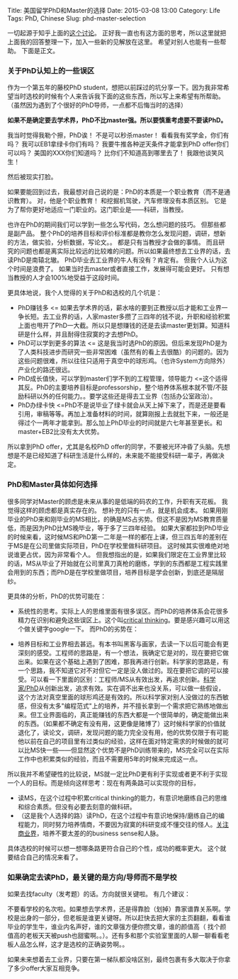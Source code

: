Title: 美国留学PhD和Master的选择 
Date: 2015-03-08 13:00
Category: Life
Tags: PhD, Chinese
Slug: phd-master-selection

一切起源于知乎上面的[这个讨论](http://www.zhihu.com/question/28538556)。
正好我一直也有这方面的思考，所以这里就把上面我的回答整理一下，加入一些新的见解放在这里。
希望对别人也能有一些帮助。
下面是正文。

### 关于PhD认知上的一些误区

作为一个第五年的藤校PhD student，想把以前踩过的坑分享一下。因为我非常希望当时选校的时候有个人来告诉我下面的这些东西，所以写上来希望有所帮助。（虽然因为遇到了个很好的PhD导师，一点都不后悔当时的选择）

**如果不是确定要去学术界，PhD不比master强。所以要慎重考虑要不要读PhD。**

我当时觉得我勒个擦，PhD诶！
不是可以秒杀master！
看看我有奖学金，你们有吗？
我可以EB1拿绿卡你们有吗？
我要牛推各种逆天条件才能拿到PhD offer你们可以吗？
美国的XXX你们知道吗？
比你们不知道高到哪里去了！
我跟他谈笑风生！

然后被现实打脸。

如果要能回到过去，我最想对自己说的是：PhD的本质是一个职业教育（而不是通识教育）。
对，他是个职业教育！
和挖掘机驾驶，汽车修理没有本质区别。
它是为了帮你更好地适应一门职业的。这门职业是——科研，当教授。

也许在PhD的期间我们可以学到一些怎么写代码，怎么想问题的技巧。
但那些都是副产品。
整个PhD的培养目标和评价标准都是教你怎么发现问题，调研，想新的方法，做实验，分析数据，写论文。。
都是只有当教授才会做的事情。
而且研究的问题也都是离实际比较远的比较难的问题。所以如果最终想去工业界的话，去读PhD是南辕北辙。
PhD毕业去工业界的牛人有没有？肯定有。
但我个人认为这个时间是浪费了。
如果当时去master或者直接工作，发展得可能会更好。
只有想当教授的人才会100%地受益于这段时间。

更具体地说，我个人觉得的关于PhD和选校的几个坑是：

* PhD赚钱多 <= 如果去学术界的话，薪水啥的要到正教授以后才能和工业界一争长短。去工业界的话，人家master多攒了三四年的钱不说，升职和经验积累上面也甩开了PhD一大截。所以只是想赚钱的还是去读master更划算。知道科研是什么样，并且耐得住寂寞的才去想PhD。
* PhD可以学到更多的算法 <= 这是我当时选PhD的原因。但后来发现PhD是为了人类科技进步而研究一些非常困难（虽然有的看上去很酷）的问题的。因为这些问题很难，所以往往只适用于真空中的球形鸡。（也许System方向除外）产业化的路还很远。
* PhD成长值快，可以学到master们学不到的工程管理，领导能力 <=这个适得其反。PhD的主要培养目标是professorship，整个培养体系根本就不管/不鼓励科研以外的任何能力。。要学这些还是得去工业界（包括办公室政治）。
* PhD办绿卡快 <=PhD不是说毕业了绿卡就会从天上掉下来了，而是还是要看引用，审稿等等。再加上准备材料的时间，就算刚报上去就批下来，一般还是得过个一两年才能拿到。那么加上PhD毕业的时间就是六七年甚至更长。和master+EB2比没有太大优势。

所以拿到PhD offer，尤其是名校PhD offer的同学，不要被光环冲昏了头脑。先想想是不是已经知道了科研生活是什么样的，未来能不能接受科研一辈子，再做决定。

### PhD和Master具体如何选择

很多同学对Master的顾虑是未来从事的是低端的码农的工作，升职有天花板。
我觉得这样的顾虑都是真实存在的。
想补充的只有一点，就是机会成本。
如果用刚毕业的PhD来和刚毕业的MS相比，的确是MS占劣势。但这不是因为MS教育质量低，而是因为PhD比MS晚毕业，等于多了三四年经验。
如果大家都拉到PhD毕业的时候来看，这时候MS和PhD第一二年是一样的都在上课，但三四五年的差别在于MS是在公司里做实际项目，PhD在学校里做科研项目。
这时候其实很难绝对地说谁更占优，因为非常看个人。
但我想指出的是，如果我们限定在工业界里比较的话，MS从毕业了开始就在公司里真刀真枪的磨练，学到的东西都是工程实践里会用到的东西；而PhD是在学校里做项目，培养目标是学会创新，到底还是隔层纱。

更具体的分析，PhD的优势可能在：

* 系统性的思考。实际上人的思维里面有很多误区。而PhD的培养体系会花很多精力在识别和避免这些误区上。这个叫[critical thinking](/new-employee-suggestions.html)。要是感兴趣可以用这个做关键字google一下。
而PhD的劣势在：

* 培养目标和工业界相去甚远。有本书叫黑客与画家，去读一下以后可能会有更深刻的感受。工程师的思路是，有一个想法，我确定它是对的，现在要把它做出来。如果在这个基础上遇到了困难，那我再进行创新。科学家的思路是，有一个思路，我不知道它对不对但它一定是没人做过的。现在要把它调的可以接受。可以看一下里面的区别：工程师/MS从有效出发，再追求创新。[科学家/PhD](/zz-bo-shi-wu-nian-zong-jie.html)从创新出发，追求有效。实在调不出来也没关系，可以做一些假设，这个方法对真空里面的球形鸡还是有效的。所以科学家对别人没做过的东西敏感，但没有太多"编程范式"上的培养，并不擅长拿到一个需求把它熟练地做出来。但工业界面临的，真正能赚钱的东西大都是一个很简单的，确定能做出来的东西。（如果都不确定有没有用，这更像是赌博了）这时候科学家的价值就退化了，读论文，调研，发现问题的能力完全没有用，他的优势仅限于有可能他以前在自己的项目里有过类似的经验，这样在面对特定需求的时候做的就可以比MS快一些——但显然这个优势不是PhD训练带来的，MS完全可以在实际工作中也积累类似的经验，而且不需要用5年的时候来完成这一点。

所以我并不希望硬性的比较说，MS就一定比PhD更有利于实现或者更不利于实现一个人的目标。而是倾向这样思考：现在有两条路可以实现你的目标，

* 读MS，在这个过程中积累critical thinking的能力，有意识地磨练自己的思维和综合素质。但没有必要去刻意的做科研。
* （这是我个人选择的路）读PhD，在这个过程中有意识地保持/磨练自己的编程能力，同时努力培养情商，不要因为寂寞的科研变成不懂交往的怪人。[关注商业界](/senior-ic-thoughts.html)，培养不要太差的的business sense和人脉。

具体选校的时候可以想一想哪条路更符合自己的个性，成功的概率更大。
这个就要结合自己的情况来看了。

### 如果确定去读PhD，最关键的是方向/导师而不是学校

如果去找faculty（发考题）的话。方向就很关键啦。
有几个建议：

不要看学校的名次啦。如果想去学术界，还是得靠脸（划掉）靠家谱靠关系啊。学校是出身的一部分，但老板是谁更关键呀。所以赶快去把大家的主页翻翻，看看谁毕业的学生牛，谁业内名声好，谁的文章强方便你攒文章，谁的颜值高（ 找个颜值高的老板天天被push也甜蜜啊。。）。还有多和那个实验室里面的人聊一聊看看老板人品怎么样，这才是选校的正确姿势啊。。

如果未来想着去工业界，只要在第一梯队都没啥区别，最终包裹有多大取决于你拿了多少offer大家互相竞争。